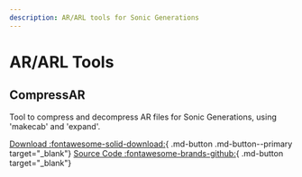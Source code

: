 ```yaml
---
description: AR/ARL tools for Sonic Generations
---
```

# AR/ARL Tools

## CompressAR
Tool to compress and decompress AR files for Sonic Generations, using 'makecab' and 'expand'.

[Download :fontawesome-solid-download:](https://github.com/PTKickass/CompressAR/releases){ .md-button .md-button--primary target="_blank"}
[Source Code :fontawesome-brands-github:](https://github.com/PTKickass/CompressAR/){ .md-button target="_blank"}